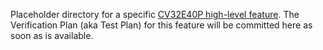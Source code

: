 Placeholder directory for a specific [CV32E40P high-level feature](https://github.com/openhwgroup/core-v-verif/tree/master/doc). The Verification Plan (aka
Test Plan) for this feature will be committed here as soon as is available.
